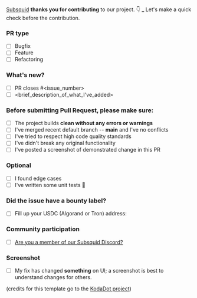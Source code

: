 [Subsquid](subsquid.io) **thanks you for contributing** to our project.
👇 \_ Let's make a quick check before the contribution.

### PR type

- [ ] Bugfix
- [ ] Feature
- [ ] Refactoring

### What's new?

- [ ] PR closes #<issue_number>
- [ ] <brief_description_of_what_I've_added>

### Before submitting Pull Request, please make sure:

- [ ] The project builds **clean without any errors or warnings**
- [ ] I've merged recent default branch -- **main** and I've no conflicts
- [ ] I've tried to respect high code quality standards
- [ ] I've didn't break any original functionality
- [ ] I've posted a screenshot of demonstrated change in this PR

### Optional

- [ ] I found edge cases
- [ ] I've written some unit tests 🧪

### Did the issue have a bounty label?

- [ ] Fill up your USDC (Algorand or Tron) address: 

### Community participation

- [ ] [Are you a member of our Subsquid Discord?](https://discord.gg/dxR4wNgdjV)

### Screenshot

- [ ] My fix has changed **something** on UI; a screenshot is best to understand changes for others.

(credits for this template go to the [KodaDot project](https://github.com/kodadot/nft-gallery/blob/main/.github/PULL_REQUEST_TEMPLATE.md))
